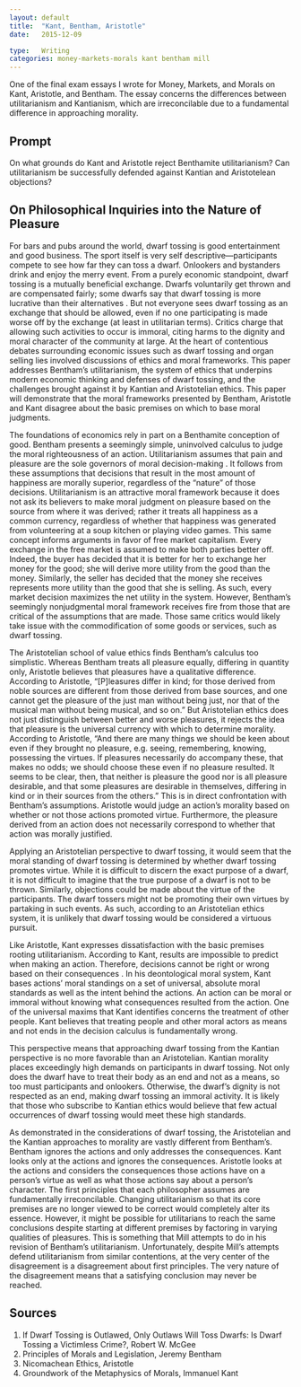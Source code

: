 ```yaml
---
layout: default
title:  "Kant, Bentham, Aristotle"
date:   2015-12-09

type:   Writing
categories: money-markets-morals kant bentham mill
---
```

One of the final exam essays I wrote for Money, Markets, and Morals on Kant, Aristotle, and Bentham. The essay concerns the differences between utilitarianism and Kantianism, which are irreconcilable due to a fundamental difference in approaching morality. 

## Prompt

On what grounds do Kant and Aristotle reject Benthamite utilitarianism?  Can utilitarianism be successfully defended against Kantian and Aristotelean objections?  

## On Philosophical Inquiries into the Nature of Pleasure

For bars and pubs around the world, dwarf tossing is good entertainment and good business. The sport itself is very self descriptive—participants compete to see how far they can toss a dwarf. Onlookers and bystanders drink and enjoy the merry event. From a purely economic standpoint, dwarf tossing is a mutually beneficial exchange. Dwarfs voluntarily get thrown and are compensated fairly; some dwarfs say that dwarf tossing is more lucrative than their alternatives . But not everyone sees dwarf tossing as an exchange that should be allowed, even if no one participating is made worse off by the exchange (at least in utilitarian terms). Critics charge that allowing such activities to occur is immoral, citing harms to the dignity and moral character of the community at large. At the heart of contentious debates surrounding economic issues such as dwarf tossing and organ selling lies involved discussions of ethics and moral frameworks. This paper addresses Bentham’s utilitarianism, the system of ethics that underpins modern economic thinking and defenses of dwarf tossing, and the challenges brought against it by Kantian and Aristotelian ethics. This paper will demonstrate that the moral frameworks presented by Bentham, Aristotle and Kant disagree about the basic premises on which to base moral judgments. 

The foundations of economics rely in part on a Benthamite conception of good. Bentham presents a seemingly simple, uninvolved calculus to judge the moral righteousness of an action. Utilitarianism assumes that pain and pleasure are the sole governors of moral decision-making . It follows from these assumptions that decisions that result in the most amount of happiness are morally superior, regardless of the “nature” of those decisions. Utilitarianism is an attractive moral framework because it does not ask its believers to make moral judgment on pleasure based on the source from where it was derived; rather it treats all happiness as a common currency, regardless of whether that happiness was generated from volunteering at a soup kitchen or playing video games. This same concept informs arguments in favor of free market capitalism. Every exchange in the free market is assumed to make both parties better off. Indeed, the buyer has decided that it is better for her to exchange her money for the good; she will derive more utility from the good than the money. Similarly, the seller has decided that the money she receives represents more utility than the good that she is selling. As such, every market decision maximizes the net utility in the system. However, Bentham’s seemingly nonjudgmental moral framework receives fire from those that are critical of the assumptions that are made. Those same critics would likely take issue with the commodification of some goods or services, such as dwarf tossing. 

The Aristotelian school of value ethics finds Bentham’s calculus too simplistic. Whereas Bentham treats all pleasure equally, differing in quantity only, Aristotle believes that pleasures have a qualitative difference. According to Aristotle, “[P]leasures differ in kind; for those derived from noble sources are different from those derived from base sources, and one cannot get the pleasure of the just man without being just, nor that of the musical man without being musical, and so on.”  But Aristotelian ethics does not just distinguish between better and worse pleasures, it rejects the idea that pleasure is the universal currency with which to determine morality. According to Aristotle, “And there are many things we should be keen about even if they brought no pleasure, e.g. seeing, remembering, knowing, possessing the virtues. If pleasures necessarily do accompany these, that makes no odds; we should choose these even if no pleasure resulted. It seems to be clear, then, that neither is pleasure the good nor is all pleasure desirable, and that some pleasures are desirable in themselves, differing in kind or in their sources from the others.” This is in direct confrontation with Bentham’s assumptions. Aristotle would judge an action’s morality based on whether or not those actions promoted virtue. Furthermore, the pleasure derived from an action does not necessarily correspond to whether that action was morally justified.

Applying an Aristotelian perspective to dwarf tossing, it would seem that the moral standing of dwarf tossing is determined by whether dwarf tossing promotes virtue. While it is difficult to discern the exact purpose of a dwarf, it is not difficult to imagine that the true purpose of a dwarf is not to be thrown. Similarly, objections could be made about the virtue of the participants. The dwarf tossers might not be promoting their own virtues by partaking in such events. As such, according to an Aristotelian ethics system, it is unlikely that dwarf tossing would be considered a virtuous pursuit. 

Like Aristotle, Kant expresses dissatisfaction with the basic premises rooting utilitarianism. According to Kant, results are impossible to predict when making an action. Therefore, decisions cannot be right or wrong based on their consequences . In his deontological moral system, Kant bases actions’ moral standings on a set of universal, absolute moral standards as well as the intent behind the actions. An action can be moral or immoral without knowing what consequences resulted from the action. One of the universal maxims that Kant identifies concerns the treatment of other people. Kant believes that treating people and other moral actors as means and not ends in the decision calculus is fundamentally wrong. 

This perspective means that approaching dwarf tossing from the Kantian perspective is no more favorable than an Aristotelian. Kantian morality places exceedingly high demands on participants in dwarf tossing. Not only does the dwarf have to treat their body as an end and not as a means, so too must participants and onlookers. Otherwise, the dwarf’s dignity is not respected as an end, making dwarf tossing an immoral activity. It is likely that those who subscribe to Kantian ethics would believe that few actual occurrences of dwarf tossing would meet these high standards. 

As demonstrated in the considerations of dwarf tossing, the Aristotelian and the Kantian approaches to morality are vastly different from Bentham’s. Bentham ignores the actions and only addresses the consequences. Kant looks only at the actions and ignores the consequences. Aristotle looks at the actions and considers the consequences those actions have on a person’s virtue as well as what those actions say about a person’s character. The first principles that each philosopher assumes are fundamentally irreconcilable. Changing utilitarianism so that its core premises are no longer viewed to be correct would completely alter its essence. However, it might be possible for utilitarians to reach the same conclusions despite starting at different premises by factoring in varying qualities of pleasures. This is something that Mill attempts to do in his revision of Bentham’s utilitarianism. Unfortunately, despite Mill’s attempts defend utilitarianism from similar contentions, at the very center of the disagreement is a disagreement about first principles. The very nature of the disagreement means that a satisfying conclusion may never be reached. 

## Sources

1. If Dwarf Tossing is Outlawed, Only Outlaws Will Toss Dwarfs: Is Dwarf Tossing a Victimless Crime?, Robert W. McGee
2. Principles of Morals and Legislation, Jeremy Bentham
3. Nicomachean Ethics, Aristotle
4. Groundwork of the Metaphysics of Morals, Immanuel Kant



